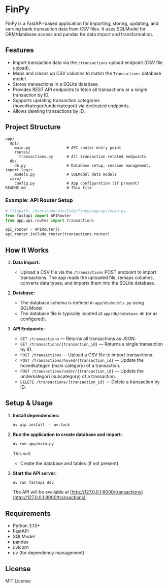 # FinPy

FinPy is a FastAPI-based application for importing, storing, updating, and serving bank transaction data from CSV files. It uses SQLModel for ORM/database access and pandas for data import and transformation.

## Features

- Import transaction data via the `/transactions` upload endpoint (CSV file upload).
- Maps and cleans up CSV columns to match the `Transactions` database model.
- Stores transactions in a SQLite database.
- Provides REST API endpoints to fetch all transactions or a single transaction by ID.
- Supports updating transaction categories (hovedkategori/underkategori) via dedicated endpoints.
- Allows deleting transactions by ID.

## Project Structure

```
app/
  api/
    main.py                # API router entry point
    routes/
      transactions.py      # All transaction-related endpoints
  db/
    db.py                  # Database setup, session management, import logic
    models.py              # SQLModel data models
  core/
    config.py              # App configuration (if present)
README.md                  # This file
```

### Example: API Router Setup

```python
# filepath: /Users/andreas/Code/finpy/app/api/main.py
from fastapi import APIRouter
from app.api.routes import transactions

api_router = APIRouter()
api_router.include_router(transactions.router)
```

## How It Works

1. **Data Import:**

   - Upload a CSV file via the `/transactions` POST endpoint to import transactions. The app reads the uploaded file, remaps columns, converts data types, and imports them into the SQLite database.

2. **Database:**

   - The database schema is defined in `app/db/models.py` using SQLModel.
   - The database file is typically located at `app/db/database.db` (or as configured).

3. **API Endpoints:**
   - `GET /transactions` — Returns all transactions as JSON.
   - `GET /transactions/{transaction_id}` — Returns a single transaction by ID.
   - `POST /transactions` — Upload a CSV file to import transactions.
   - `POST /transactions/hoved/{transaction_id}` — Update the hovedkategori (main category) of a transaction.
   - `POST /transactions/under/{transaction_id}` — Update the underkategori (subcategory) of a transaction.
   - `DELETE /transactions/{transaction_id}` — Delete a transaction by ID.

## Setup & Usage

1. **Install dependencies:**

   ```zsh
   uv pip install -r uv.lock
   ```

2. **Run the application to create database and import:**

   ```zsh
   uv run app/main.py
   ```

   This will:

   - Create the database and tables (if not present)

3. **Start the API server:**

   ```zsh
   uv run fastapi dev
   ```

   The API will be available at [http://127.0.0.1:8000/transactions](http://127.0.0.1:8000/transactions).

## Requirements

- Python 3.13+
- FastAPI
- SQLModel
- pandas
- uvicorn
- uv (for dependency management)

## License

MIT License
